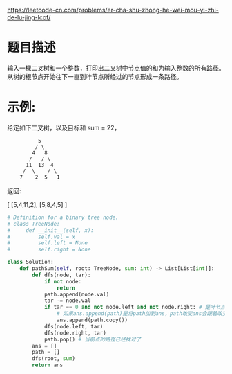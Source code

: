https://leetcode-cn.com/problems/er-cha-shu-zhong-he-wei-mou-yi-zhi-de-lu-jing-lcof/
# 题目描述
输入一棵二叉树和一个整数，打印出二叉树中节点值的和为输入整数的所有路径。从树的根节点开始往下一直到叶节点所经过的节点形成一条路径。

# 示例:
给定如下二叉树，以及目标和 sum = 22，

              5
             / \
            4   8
           /   / \
          11  13  4
         /  \    / \
        7    2  5   1
返回:

[
   [5,4,11,2],
   [5,8,4,5]
]

```python
# Definition for a binary tree node.
# class TreeNode:
#     def __init__(self, x):
#         self.val = x
#         self.left = None
#         self.right = None

class Solution:
    def pathSum(self, root: TreeNode, sum: int) -> List[List[int]]:
        def dfs(node, tar):
            if not node:
                return 
            path.append(node.val)
            tar -= node.val
            if tar == 0 and not node.left and not node.right: # 是叶节点且sum满足
                # 如果ans.append(path)是将path加到ans，path改变ans会跟着改变
                ans.append(path.copy())
            dfs(node.left, tar)
            dfs(node.right, tar)
            path.pop() # 当前点的路径已经找过了
        ans = []
        path = []
        dfs(root, sum)
        return ans
```